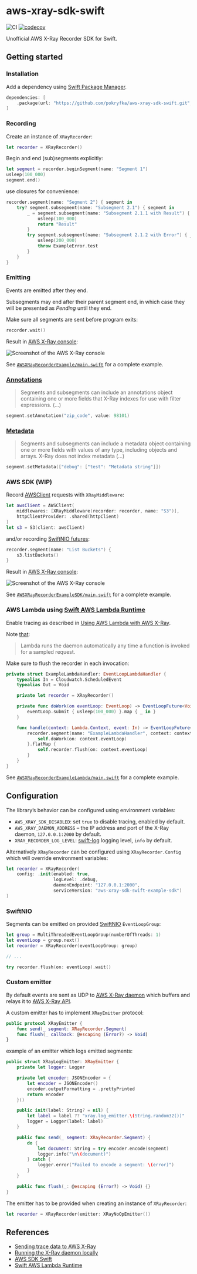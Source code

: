 # aws-xray-sdk-swift

![CI](https://github.com/pokryfka/aws-xray-sdk-swift/workflows/CI/badge.svg)
[![codecov](https://codecov.io/gh/pokryfka/aws-xray-sdk-swift/branch/master/graph/badge.svg)](https://codecov.io/gh/pokryfka/aws-xray-sdk-swift)

Unofficial AWS X-Ray Recorder SDK for Swift.

## Getting started

### Installation

Add a dependency using [Swift Package Manager](https://swift.org/package-manager/).

```swift
dependencies: [
    .package(url: "https://github.com/pokryfka/aws-xray-sdk-swift.git", from: "0.3.0")
]
```

### Recording

Create an instance of `XRayRecorder`:

```swift
let recorder = XRayRecorder()
```

Begin and end (sub)segments explicitly:

```swift
let segment = recorder.beginSegment(name: "Segment 1")
usleep(100_000)
segment.end()
```

use closures for convenience:

```swift
recorder.segment(name: "Segment 2") { segment in
    try? segment.subsegment(name: "Subsegment 2.1") { segment in
        _ = segment.subsegment(name: "Subsegment 2.1.1 with Result") { _ -> String in
            usleep(100_000)
            return "Result"
        }
        try segment.subsegment(name: "Subsegment 2.1.2 with Error") { _ in
            usleep(200_000)
            throw ExampleError.test
        }
    }
}
```

### Emitting

Events are emitted after they end.

Subsegments may end after their parent segment end, in which case they will be presented as *Pending* until they end.

Make sure all segments are sent before program exits:

```swift
recorder.wait()
```

Result in [AWS X-Ray console](https://console.aws.amazon.com/xray/home):

![Screenshot of the AWS X-Ray console](./images/example.png?raw=true)

See [`AWSXRayRecorderExample/main.swift`](./Examples/Sources/AWSXRayRecorderExample/main.swift) for a complete example.

### [Annotations](https://docs.aws.amazon.com/xray/latest/devguide/xray-api-segmentdocuments.html#api-segmentdocuments-annotations)

> Segments and subsegments can include an annotations object containing one or more fields that X-Ray indexes for use with filter expressions. (...)

```swift
segment.setAnnotation("zip_code", value: 98101)
```

### [Metadata](https://docs.aws.amazon.com/xray/latest/devguide/xray-api-segmentdocuments.html#api-segmentdocuments-metadata)

> Segments and subsegments can include a metadata object containing one or more fields with values of any type, including objects and arrays. X-Ray does not index metadata (...)

```swift
segment.setMetadata(["debug": ["test": "Metadata string"]])
```

### AWS SDK (WIP)

Record [AWSClient](https://github.com/swift-aws/aws-sdk-swift) requests with `XRayMiddleware`:

```swift
let awsClient = AWSClient(
    middlewares: [XRayMiddleware(recorder: recorder, name: "S3")],
    httpClientProvider: .shared(httpClient)
)
let s3 = S3(client: awsClient)
```

and/or recording [SwiftNIO futures](https://github.com/apple/swift-nio#promises-and-futures):

```swift
recorder.segment(name: "List Buckets") {
    s3.listBuckets()
}
```

Result in [AWS X-Ray console](https://console.aws.amazon.com/xray/home):

![Screenshot of the AWS X-Ray console](./images/example_sdk.png?raw=true)

See [`AWSXRayRecorderExampleSDK/main.swift`](./Examples/Sources/AWSXRayRecorderExampleSDK/main.swift) for a complete example.

### AWS Lambda using [Swift AWS Lambda Runtime](https://github.com/swift-server/swift-aws-lambda-runtime)

Enable tracing as described in [Using AWS Lambda with AWS X-Ray](https://docs.aws.amazon.com/lambda/latest/dg/services-xray.html).

Note [that](https://docs.aws.amazon.com/xray/latest/devguide/xray-daemon.html):

>  Lambda runs the daemon automatically any time a function is invoked for a sampled request.

Make sure to flush the recorder in each invocation:

```swift
private struct ExampleLambdaHandler: EventLoopLambdaHandler {
    typealias In = Cloudwatch.ScheduledEvent
    typealias Out = Void

    private let recorder = XRayRecorder()

    private func doWork(on eventLoop: EventLoop) -> EventLoopFuture<Void> {
        eventLoop.submit { usleep(100_000) }.map { _ in }
    }

    func handle(context: Lambda.Context, event: In) -> EventLoopFuture<Void> {
        recorder.segment(name: "ExampleLambdaHandler", context: context) {
            self.doWork(on: context.eventLoop)
        }.flatMap {
            self.recorder.flush(on: context.eventLoop)
        }
    }
}
```

See [`AWSXRayRecorderExampleLambda/main.swift`](./Examples/Sources/AWSXRayRecorderExampleLambda/main.swift) for a complete example.

## Configuration

The library’s behavior can be configured using environment variables:

- `AWS_XRAY_SDK_DISABLED`: set `true` to disable tracing, enabled by default.
- `AWS_XRAY_DAEMON_ADDRESS` – the IP address and port of the X-Ray daemon, `127.0.0.1:2000` by default.
- `XRAY_RECORDER_LOG_LEVEL`: [swift-log](https://github.com/apple/swift-log) logging level, `info` by default.

Alternatively `XRayRecorder` can be configured using `XRayRecorder.Config` which will override environment variables:

```swift
let recorder = XRayRecorder(
    config: .init(enabled: true,
                  logLevel: .debug,
                  daemonEndpoint: "127.0.0.1:2000",
                  serviceVersion: "aws-xray-sdk-swift-example-sdk")
)                  
```

### SwiftNIO

Segments can be emitted on provided [SwiftNIO](https://github.com/apple/swift-nio#eventloops-and-eventloopgroups) `EventLoopGroup`:

```swift
let group = MultiThreadedEventLoopGroup(numberOfThreads: 1)
let eventLoop = group.next()
let recorder = XRayRecorder(eventLoopGroup: group)

// ...

try recorder.flush(on: eventLoop).wait()
```

### Custom emitter

By default events are sent as UDP to [AWS X-Ray daemon](https://docs.aws.amazon.com/xray/latest/devguide/xray-daemon.html) which buffers and relays it to [AWS X-Ray API](https://docs.aws.amazon.com/xray/latest/devguide/xray-api.html).

A custom emitter has to implement `XRayEmitter` protocol:

```swift
public protocol XRayEmitter {
    func send(_ segment: XRayRecorder.Segment)
    func flush(_ callback: @escaping (Error?) -> Void)
}
```

example of an emitter which logs emitted segments:

```swift
public struct XRayLogEmitter: XRayEmitter {
    private let logger: Logger

    private let encoder: JSONEncoder = {
        let encoder = JSONEncoder()
        encoder.outputFormatting = .prettyPrinted
        return encoder
    }()

    public init(label: String? = nil) {
        let label = label ?? "xray.log_emitter.\(String.random32())"
        logger = Logger(label: label)
    }

    public func send(_ segment: XRayRecorder.Segment) {
        do {
            let document: String = try encoder.encode(segment)
            logger.info("\n\(document)")
        } catch {
            logger.error("Failed to encode a segment: \(error)")
        }
    }

    public func flush(_: @escaping (Error?) -> Void) {}
}
```


The emitter has to be provided when creating an instance of `XRayRecorder`:

```swift
let recorder = XRayRecorder(emitter: XRayNoOpEmitter())
```

## References

- [Sending trace data to AWS X-Ray](https://docs.aws.amazon.com/xray/latest/devguide/xray-api-sendingdata.html)
- [Running the X-Ray daemon locally](https://docs.aws.amazon.com/xray/latest/devguide/xray-daemon-local.html)
- [AWS SDK Swift](https://github.com/swift-aws/aws-sdk-swift)
- [Swift AWS Lambda Runtime](https://github.com/swift-server/swift-aws-lambda-runtime)

